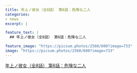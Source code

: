 ```yaml
---
title: 年上ノ彼女（全8話） 第6話：危険な二人
categories:
- news
excerpt: |

feature_text: |
  ## 年上ノ彼女（全8話） 第6話：危険な二人

feature_image: "https://picsum.photos/2560/600?image=733"
image: "https://picsum.photos/2560/600?image=733"
---
```


[年上ノ彼女（全8話） 第6話：危険な二人](https://www.necoweb.com/neco/program/detail.php?id=3070&)
